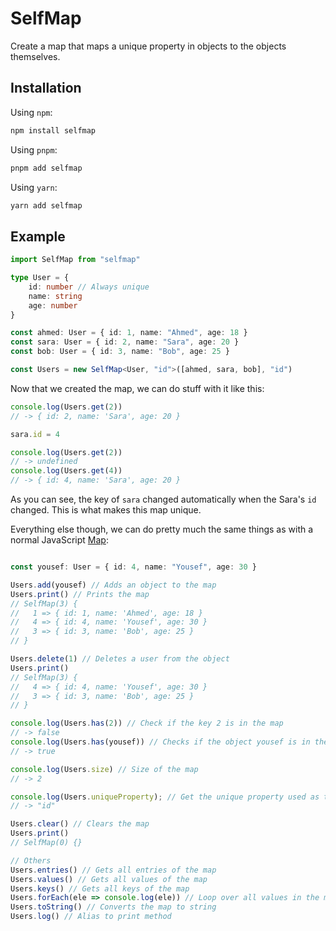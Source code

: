# SelfMap

Create a map that maps a unique property in objects to the objects themselves.

## Installation

Using `npm`:

```cmd
npm install selfmap
```

Using `pnpm`:

```cmd
pnpm add selfmap
```

Using `yarn`:

```cmd
yarn add selfmap
```

## Example

```typescript
import SelfMap from "selfmap"

type User = {
	id: number // Always unique
	name: string
	age: number
}

const ahmed: User = { id: 1, name: "Ahmed", age: 18 }
const sara: User = { id: 2, name: "Sara", age: 20 }
const bob: User = { id: 3, name: "Bob", age: 25 }

const Users = new SelfMap<User, "id">([ahmed, sara, bob], "id")
```

Now that we created the map, we can do stuff with it like this:

```typescript
console.log(Users.get(2))
// -> { id: 2, name: 'Sara', age: 20 }

sara.id = 4

console.log(Users.get(2))
// -> undefined
console.log(Users.get(4))
// -> { id: 4, name: 'Sara', age: 20 }
```

As you can see, the key of `sara` changed automatically when the Sara's `id` changed. This is what makes this map unique.

Everything else though, we can do pretty much the same things as with a normal JavaScript [Map](https://developer.mozilla.org/en-US/docs/Web/JavaScript/Reference/Global_Objects/Map):

```typescript

const yousef: User = { id: 4, name: "Yousef", age: 30 }

Users.add(yousef) // Adds an object to the map
Users.print() // Prints the map
// SelfMap(3) {
//   1 => { id: 1, name: 'Ahmed', age: 18 }
//   4 => { id: 4, name: 'Yousef', age: 30 }
//   3 => { id: 3, name: 'Bob', age: 25 }
// }

Users.delete(1) // Deletes a user from the object
Users.print()
// SelfMap(3) {
//   4 => { id: 4, name: 'Yousef', age: 30 }
//   3 => { id: 3, name: 'Bob', age: 25 }
// }

console.log(Users.has(2)) // Check if the key 2 is in the map
// -> false
console.log(Users.has(yousef)) // Checks if the object yousef is in the map
// -> true

console.log(Users.size) // Size of the map
// -> 2

console.log(Users.uniqueProperty); // Get the unique property used as the keys in the map
// -> "id"

Users.clear() // Clears the map
Users.print()
// SelfMap(0) {}

// Others
Users.entries() // Gets all entries of the map
Users.values() // Gets all values of the map
Users.keys() // Gets all keys of the map
Users.forEach(ele => console.log(ele)) // Loop over all values in the map
Users.toString() // Converts the map to string
Users.log() // Alias to print method
```